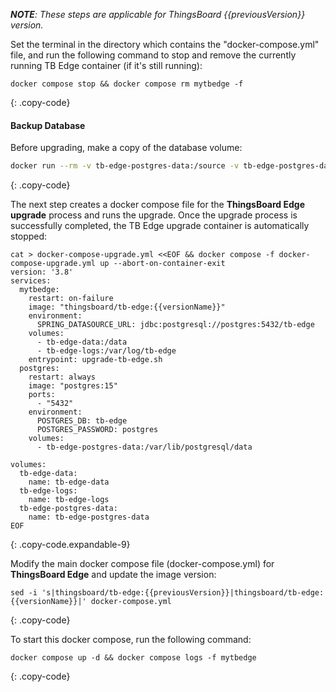 _**NOTE**: These steps are applicable for ThingsBoard {{previousVersion}} version._

Set the terminal in the directory which contains the "docker-compose.yml" file, and run the following command to stop and remove the currently running TB Edge container (if it's still running):
```
docker compose stop && docker compose rm mytbedge -f
```
{: .copy-code}

#### Backup Database

Before upgrading, make a copy of the database volume:

```bash
docker run --rm -v tb-edge-postgres-data:/source -v tb-edge-postgres-data-backup:/backup busybox sh -c "cp -a /source/. /backup"
```
{: .copy-code}

The next step creates a docker compose file for the **ThingsBoard Edge upgrade** process and runs the upgrade. 
Once the upgrade process is successfully completed, the TB Edge upgrade container is automatically stopped:

```
cat > docker-compose-upgrade.yml <<EOF && docker compose -f docker-compose-upgrade.yml up --abort-on-container-exit
version: '3.8'
services:
  mytbedge:
    restart: on-failure
    image: "thingsboard/tb-edge:{{versionName}}"
    environment:
      SPRING_DATASOURCE_URL: jdbc:postgresql://postgres:5432/tb-edge
    volumes:
      - tb-edge-data:/data
      - tb-edge-logs:/var/log/tb-edge
    entrypoint: upgrade-tb-edge.sh
  postgres:
    restart: always
    image: "postgres:15"
    ports:
      - "5432"
    environment:
      POSTGRES_DB: tb-edge
      POSTGRES_PASSWORD: postgres
    volumes:
      - tb-edge-postgres-data:/var/lib/postgresql/data

volumes:
  tb-edge-data:
    name: tb-edge-data
  tb-edge-logs:
    name: tb-edge-logs
  tb-edge-postgres-data:
    name: tb-edge-postgres-data
EOF
```
{: .copy-code.expandable-9}

Modify the main docker compose file (docker-compose.yml) for **ThingsBoard Edge** and update the image version:

```text
sed -i 's|thingsboard/tb-edge:{{previousVersion}}|thingsboard/tb-edge:{{versionName}}|' docker-compose.yml
```
{: .copy-code}

To start this docker compose, run the following command:
```
docker compose up -d && docker compose logs -f mytbedge
```
{: .copy-code}

